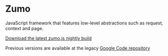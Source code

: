 Zumo
====

JavaScript framework that features low-level abstractions such as request, context and page.

[Download the latest zumo.js nightly build](https://raw.github.com/molamil/zumo/master/output/zumo.js)

Previous versions are available at the legacy [Google Code repository](http://code.google.com/p/zumo/)
